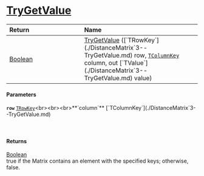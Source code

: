 # [TryGetValue](./DistanceMatrix`3--TryGetValue.md)



| <span>Return&nbsp;&nbsp;&nbsp;&nbsp;&nbsp;&nbsp;&nbsp;&nbsp;&nbsp;&nbsp;&nbsp;&nbsp;&nbsp;&nbsp;&nbsp;&nbsp;&nbsp;&nbsp;&nbsp;&nbsp;&nbsp;&nbsp;&nbsp;&nbsp;&nbsp;&nbsp;&nbsp;&nbsp;&nbsp;&nbsp;</span> | Name | 
| :--- | :--- | 
| [Boolean](https://docs.microsoft.com/en-us/dotnet/api/System.Boolean) | [TryGetValue](./DistanceMatrix`3--TryGetValue.md) ([`TRowKey`](./DistanceMatrix`3--TryGetValue.md) row, [`TColumnKey`](./DistanceMatrix`3--TryGetValue.md) column, out [`TValue`](./DistanceMatrix`3--TryGetValue.md) value) | 


#### Parameters
**`row`**  [`TRowKey`](./DistanceMatrix`3--TryGetValue.md)<br><br><br>**`column`**  [`TColumnKey`](./DistanceMatrix`3--TryGetValue.md)<br><br><br>
#### Returns
[Boolean](https://docs.microsoft.com/en-us/dotnet/api/System.Boolean)<br>
true if the Matrix contains an element with the specified keys; otherwise, false.